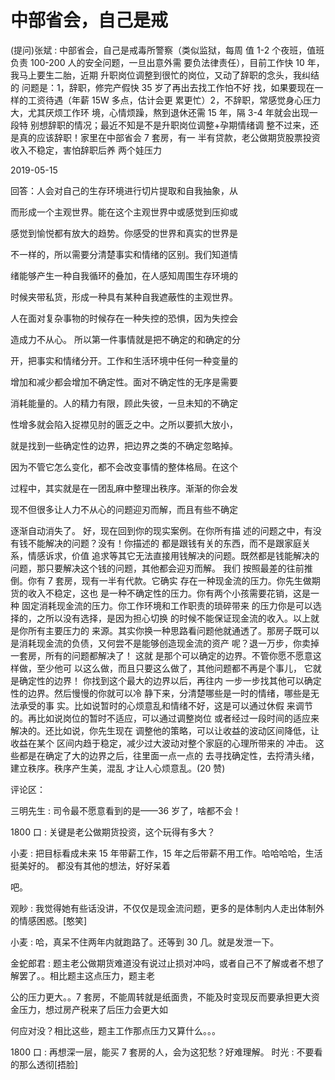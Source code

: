 # 中部省会，自己是戒

(提问)张斌 : 中部省会，自己是戒毒所警察（类似监狱，每周 值 1-2 个夜班，值班负责 100-200 人的安全问题，一旦出意外需 要负法律责任），目前工作快 10 年，我马上要生二胎，近期 升职岗位调整到很忙的岗位，又动了辞职的念头，我纠结的 问题是：1，辞职，修完产假快 35 岁了再出去找工作怕不好 找，如果要现在一样的工资待遇（年薪 15W 多点，估计会更 累更忙）2，不辞职，常感觉身心压力大，尤其厌烦工作环 境，心情烦躁，熬到退休还需 15 年，隔 3-4 年就会出现一段特 别想辞职的情况；最近不知是不是升职岗位调整+孕期情绪调 整不过来，还是真的应该辞职！家里在中部省会 7 套房，有一 半有贷款，老公做期货股票投资收入不稳定，害怕辞职后养 两个娃压力

2019-05-15

回答：人会对自己的生存环境进行切片提取和自我抽象，从

而形成一个主观世界。能在这个主观世界中或感觉到压抑或

感觉到愉悦都有放大的趋势。你感受的世界和真实的世界是

不一样的，所以需要分清楚事实和情绪的区别。我们知道情

绪能够产生一种自我循环的叠加，在人感知周围生存环境的

时候夹带私货，形成一种具有某种自我遮蔽性的主观世界。

人在面对复杂事物的时候存在一种失控的恐惧，因为失控会

造成力不从心。 所以第一件事情就是把不确定的和确定的分

开，把事实和情绪分开。工作和生活环境中任何一种变量的

增加和减少都会增加不确定性。面对不确定性的无序是需要

消耗能量的。人的精力有限，顾此失彼，一旦未知的不确定

性增多就会陷入捉襟见肘的匮乏之中。之所以要抓大放小，

就是找到一些确定性的边界，把边界之类的不确定忽略掉。

因为不管它怎么变化，都不会改变事情的整体格局。在这个

过程中，其实就是在一团乱麻中整理出秩序。渐渐的你会发

现不但很多让人力不从心的问题迎刃而解，而且有些不确定

逐渐自动消失了。 好，现在回到你的现实案例。在你所有描 述的问题之中，有没有钱不能解决的问题？没有！你描述的 都是跟钱有关的东西，而不是跟家庭关系，情感诉求，价值 追求等其它无法直接用钱解决的问题。既然都是钱能解决的 问题，那只要解决这个钱的问题，其他都会迎刃而解。 我们 按照最差的往前推倒。你有 7 套房，现有一半有代款。它确实 存在一种现金流的压力。你先生做期货的收入不稳定，这也 是一种不确定性的压力。你有两个小孩需要花销，这是一种 固定消耗现金流的压力。你工作环境和工作职责的琐碎带来 的压力你是可以选择的，之所以没有选择，是因为担心切换 的时候不能保证现金流的收入。以上就是你所有主要压力的 来源。其实你换一种思路看问题他就通透了。那房子既可以 是消耗现金流的负债，又何尝不是能够创造现金流的资产 呢？退一万步，你卖掉一套房，所有的问题都解决了！ 这就 是那个可以确定的边界。不管你愿不愿意这样做，至少他可 以这么做，而且只要这么做了，其他问题都不再是个事儿， 它就是确定性的边界！ 你找到这个最大的边界以后，再往内 一步一步找其他可以确定性的边界。然后慢慢的你就可以冷 静下来，分清楚哪些是一时的情绪，哪些是无法承受的事 实。比如说暂时的心烦意乱和情绪不好，这是可以通过休假 来调节的。再比如说岗位的暂时不适应，可以通过调整岗位 或者经过一段时间的适应来解决的。还比如说，你先生现在 调整他的策略，可以让收益的波动区间降低，让收益在某个 区间内趋于稳定，减少过大波动对整个家庭的心理所带来的 冲击。 这些都是在确定了大的边界之后，往里面一点一点的 去寻找确定性，去捋清头绪，建立秩序。秩序产生美，混乱 才让人心烦意乱。(20 赞)

评论区：

三明先生 : 司令最不愿意看到的是——36 岁了，啥都不会！

1800 口 : 关键是老公做期货投资，这个玩得有多大？

小麦 : 把目标看成未来 15 年带薪工作，15 年之后带薪不用工作。哈哈哈哈，生活挺美好的。 都没有其他的想法，好好呆着

吧。

观眇 : 我觉得她有些话没讲，不仅仅是现金流问题，更多的是体制内人走出体制外的情感困惑。[憨笑]

小麦 : 哈，真呆不住两年内就跑路了。还等到 30 几。就是发泄一下。

金蛇郎君 : 题主老公做期货难道没有说过止损对冲吗，或者自己不了解或者不想了解罢了。。相比题主这点压力，题主老

公的压力更大。。7 套房，不能周转就是纸面贵，不能及时变现反而要承担更大资金压力，想过房产税来了后压力会更大如

何应对没？相比这些，题主工作那点压力又算什么。。。

1800 口 : 再想深一层，能买 7 套房的人，会为这犯愁？好难理解。 时光 : 不要看的那么透彻[捂脸]